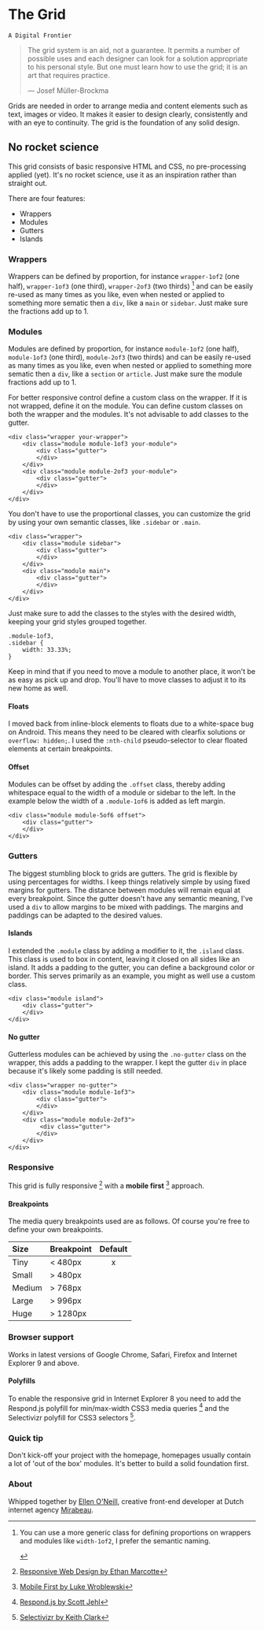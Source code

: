 # The Grid
`A Digital Frontier`

> The grid system is an aid, not a guarantee. It permits a number of possible uses and each designer can look for a solution appropriate to his personal style. But one must learn how to use the grid; it is an art that requires practice.
>
> — Josef Müller-Brockma

Grids are needed in order to arrange media and content elements such as text, images or video. It makes it easier to design clearly, consistently and with an eye to continuity. The grid is the foundation of any solid design.

## No rocket science
This grid consists of basic responsive HTML and CSS, no pre-processing applied (yet). It's no rocket science, use it as an inspiration rather than straight out.

There are four features:

- Wrappers
- Modules
- Gutters
- Islands

### Wrappers
Wrappers can be defined by proportion, for instance `wrapper-1of2` (one half), `wrapper-1of3` (one third), `wrapper-2of3` (two thirds) [^1] and can be easily re-used as many times as you like, even when nested or applied to something more sematic then a `div`, like a `main` or `sidebar`. Just make sure the fractions add up to 1.

[^1]: You can use a more generic class for defining proportions on wrappers and modules like `width-1of2`, I prefer the semantic naming. 

    <div class="wrapper">
        <div class="module island">
            <div class="gutter">
            </div>
        </div>
    </div>

### Modules
Modules are defined by proportion, for instance `module-1of2` (one half), `module-1of3` (one third), `module-2of3` (two thirds) and can be easily re-used as many times as you like, even when nested or applied to something more sematic then a `div`, like a `section` or `article`. Just make sure the module fractions add up to 1.

For better responsive control define a custom class on the wrapper. If it is not wrapped, define it on the module. You can define custom classes on both the wrapper and the modules. It's not advisable to add classes to the gutter.

    <div class="wrapper your-wrapper">
        <div class="module module-1of3 your-module">
            <div class="gutter">
            </div>
        </div>
        <div class="module module-2of3 your-module">
            <div class="gutter">
            </div>
        </div>
    </div>  
    
You don't have to use the proportional classes, you can customize the grid by using your own semantic classes, like `.sidebar` or `.main`.

    <div class="wrapper">
        <div class="module sidebar">
            <div class="gutter">
            </div>
        </div>
        <div class="module main">
            <div class="gutter">
            </div>
        </div>
    </div>

Just make sure to add the classes to the styles with the desired width, keeping your grid styles grouped together.

    .module-1of3,
    .sidebar {
        width: 33.33%;
    }

Keep in mind that if you need to move a module to another place, it won't be as easy as pick up and drop. You'll have to move classes to adjust it to its new home as well.

#### Floats
I moved back from inline-block elements to floats due to a white-space bug on Android. This means they need to be cleared with clearfix solutions or `overflow: hidden;`. I used the `:nth-child` pseudo-selector to clear floated elements at certain breakpoints.

#### Offset
Modules can be offset by adding the `.offset` class, thereby adding whitespace equal to the width of a module or sidebar to the left. In the example below the width of a `.module-1of6` is added as left margin.

    <div class="module module-5of6 offset">
        <div class="gutter">
        </div>
    </div>

### Gutters
The biggest stumbling block to grids are gutters. The grid is flexible by using percentages for widths. I keep things relatively simple by using fixed margins for gutters. The distance between modules will remain equal at every breakpoint. Since the gutter doesn't have any semantic meaning, I've used a `div` to allow margins to be mixed with paddings. The margins and paddings can be adapted to the desired values.

#### Islands
I extended the `.module` class by adding a modifier to it, the `.island` class. This class is used to box in content, leaving it closed on all sides like an island. It adds a padding to the gutter, you can define a background color or border. This serves primarily as an example, you might as well use a custom class.

    <div class="module island">
        <div class="gutter">
        </div>
    </div>

#### No gutter
Gutterless modules can be achieved by using the `.no-gutter` class on the wrapper, this adds a padding to the wrapper. I kept the gutter `div` in place because it's likely some padding is still needed.

    <div class="wrapper no-gutter">
        <div class="module module-1of3">
        	<div class="gutter">
        	</div>
        </div>
        <div class="module module-2of3">
        	 <div class="gutter">
        	</div>	        
        </div>
    </div>

### Responsive
This grid is fully responsive [^2] with a __mobile first__ [^3] approach. 

[^2]: [Responsive Web Design by Ethan Marcotte](http://www.abookapart.com/products/responsive-web-design)  
[^3]: [Mobile First by Luke Wroblewski](http://www.abookapart.com/products/mobile-first)

#### Breakpoints
The media query breakpoints used are as follows. Of course you're free to define your own breakpoints.

Size   | Breakpoint | Default
:----- | :--------- | :-----:
Tiny   | < 480px    | x
Small  | > 480px    | 
Medium | > 768px    | 
Large  | > 996px    | 
Huge   | > 1280px   | 

### Browser support
Works in latest versions of Google Chrome, Safari, Firefox and Internet Explorer 9 and above.

#### Polyfills
To enable the responsive grid in Internet Explorer 8 you need to add the Respond.js polyfill for min/max-width CSS3 media queries [^4] and the Selectivizr polyfill for CSS3 selectors [^5].

[^4]: [Respond.js by Scott Jehl](https://github.com/scottjehl/Respond)  
[^5]: [Selectivizr by Keith Clark](http://selectivizr.com)

### Quick tip
Don't kick-off your project with the homepage, homepages usually contain a lot of 'out of the box' modules. It's better to build a solid foundation first.

### About
Whipped together by [Ellen O'Neill](http://twitter.com/eliun), creative front-end developer at Dutch internet agency [Mirabeau](http://www.mirabeau.nl).
